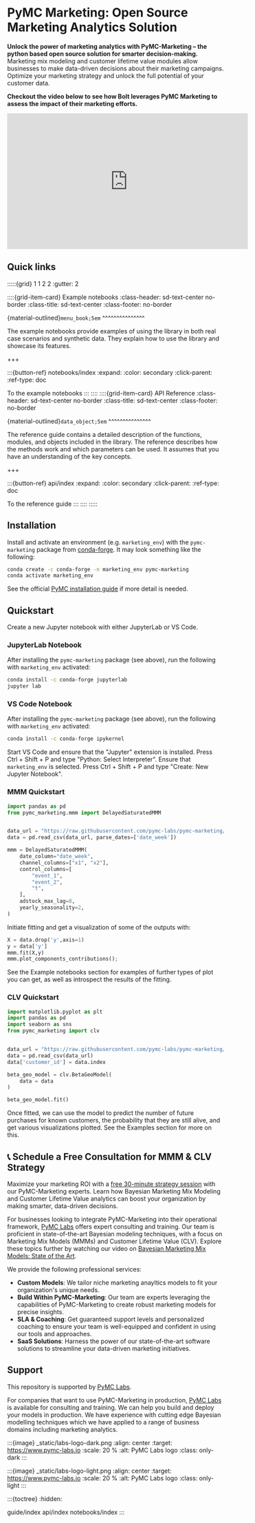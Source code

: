 # PyMC Marketing: Open Source Marketing Analytics Solution

**Unlock the power of marketing analytics with PyMC-Marketing – the python based open source solution for smarter decision-making.** Marketing mix modeling and customer lifetime value modules allow businesses to make data-driven decisions about their marketing campaigns. Optimize your marketing strategy and unlock the full potential of your customer data.

**Checkout the video below to see how Bolt leverages PyMC Marketing to assess the impact of their marketing efforts.**
<iframe width="560" height="315" src="https://www.youtube.com/embed/djXoPq60bRM" title="YouTube video player" frameborder="0" allow="accelerometer; autoplay; clipboard-write; encrypted-media; gyroscope; picture-in-picture; web-share" allowfullscreen></iframe>

## Quick links

:::::{grid} 1 1 2 2
:gutter: 2

::::{grid-item-card} Example notebooks
:class-header: sd-text-center no-border
:class-title: sd-text-center
:class-footer: no-border

{material-outlined}`menu_book;5em`
^^^^^^^^^^^^^^^

The example notebooks provide examples of using
the library in both real case scenarios
and synthetic data. They explain how to use
the library and showcase its features.

+++

:::{button-ref} notebooks/index
:expand:
:color: secondary
:click-parent:
:ref-type: doc

To the example notebooks
:::
::::
::::{grid-item-card} API Reference
:class-header: sd-text-center no-border
:class-title: sd-text-center
:class-footer: no-border

{material-outlined}`data_object;5em`
^^^^^^^^^^^^^^^

The reference guide contains a detailed description of the functions,
modules, and objects included in the library. The reference describes how the
methods work and which parameters can be used. It assumes that you have an
understanding of the key concepts.

+++

:::{button-ref} api/index
:expand:
:color: secondary
:click-parent:
:ref-type: doc

To the reference guide
:::
::::
:::::

## Installation

Install and activate an environment (e.g. `marketing_env`) with the `pymc-marketing` package from [conda-forge](https://conda-forge.org). It may look something like the following:

```bash
conda create -c conda-forge -n marketing_env pymc-marketing
conda activate marketing_env
```

See the official [PyMC installation guide](https://www.pymc.io/projects/docs/en/latest/installation.html) if more detail is needed.

## Quickstart

Create a new Jupyter notebook with either JupyterLab or VS Code.

### JupyterLab Notebook

After installing the `pymc-marketing` package (see above), run the following with `marketing_env` activated:

```bash
conda install -c conda-forge jupyterlab
jupyter lab
```

### VS Code Notebook

After installing the `pymc-marketing` package (see above), run the following with `marketing_env` activated:

```bash
conda install -c conda-forge ipykernel
```

Start VS Code and ensure that the "Jupyter" extension is installed. Press Ctrl + Shift + P and type "Python: Select Interpreter". Ensure that `marketing_env` is selected. Press Ctrl + Shift + P and type "Create: New Jupyter Notebook".

### MMM Quickstart

```python
import pandas as pd
from pymc_marketing.mmm import DelayedSaturatedMMM


data_url = "https://raw.githubusercontent.com/pymc-labs/pymc-marketing/main/datasets/mmm_example.csv"
data = pd.read_csv(data_url, parse_dates=['date_week'])

mmm = DelayedSaturatedMMM(
    date_column="date_week",
    channel_columns=["x1", "x2"],
    control_columns=[
        "event_1",
        "event_2",
        "t",
    ],
    adstock_max_lag=8,
    yearly_seasonality=2,
)
```

Initiate fitting and get a visualization of some of the outputs with:

```python
X = data.drop('y',axis=1)
y = data['y']
mmm.fit(X,y)
mmm.plot_components_contributions();
```

See the Example notebooks section for examples of further types of plot you can get, as well as introspect the results of the fitting.

### CLV Quickstart

```python
import matplotlib.pyplot as plt
import pandas as pd
import seaborn as sns
from pymc_marketing import clv


data_url = "https://raw.githubusercontent.com/pymc-labs/pymc-marketing/main/datasets/clv_quickstart.csv"
data = pd.read_csv(data_url)
data['customer_id'] = data.index

beta_geo_model = clv.BetaGeoModel(
    data = data
)

beta_geo_model.fit()
```
Once fitted, we can use the model to predict the number of future purchases for known customers, the probability that they are still alive, and get various visualizations plotted. See the Examples section for more on this.

## 📞 Schedule a Free Consultation for MMM & CLV Strategy

Maximize your marketing ROI with a [free 30-minute strategy session](https://calendly.com/niall-oulton) with our PyMC-Marketing experts. Learn how Bayesian Marketing Mix Modeling and Customer Lifetime Value analytics can boost your organization by making smarter, data-driven decisions.

For businesses looking to integrate PyMC-Marketing into their operational framework, [PyMC Labs](https://www.pymc-labs.com) offers expert consulting and training. Our team is proficient in state-of-the-art Bayesian modeling techniques, with a focus on Marketing Mix Models (MMMs) and Customer Lifetime Value (CLV). Explore these topics further by watching our video on [Bayesian Marketing Mix Models: State of the Art](https://www.youtube.com/watch?v=xVx91prC81g).

We provide the following professional services:

- **Custom Models**: We tailor niche marketing anayltics models to fit your organization's unique needs.
- **Build Within PyMC-Marketing**: Our team are experts leveraging the capabilities of PyMC-Marketing to create robust marketing models for precise insights.
- **SLA & Coaching**: Get guaranteed support levels and personalized coaching to ensure your team is well-equipped and confident in using our tools and approaches.
- **SaaS Solutions**: Harness the power of our state-of-the-art software solutions to streamline your data-driven marketing initiatives.

## Support

This repository is supported by [PyMC Labs](https://www.pymc-labs.io).

For companies that want to use PyMC-Marketing in production, [PyMC Labs](https://www.pymc-labs.io) is available for consulting and training. We can help you build and deploy your models in production. We have experience with cutting edge Bayesian modelling techniques which we have applied to a range of business domains including marketing analytics.

:::{image} _static/labs-logo-dark.png
:align: center
:target: https://www.pymc-labs.io
:scale: 20 %
:alt: PyMC Labs logo
:class: only-dark
:::

:::{image} _static/labs-logo-light.png
:align: center
:target: https://www.pymc-labs.io
:scale: 20 %
:alt: PyMC Labs logo
:class: only-light
:::


:::{toctree}
:hidden:

guide/index
api/index
notebooks/index
:::
